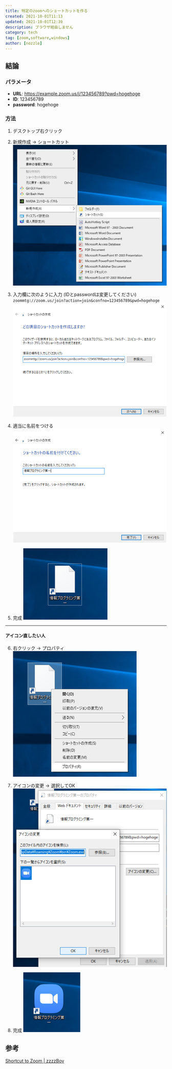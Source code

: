 ```yaml
---
title: 特定のzoomへのショートカットを作る
created: 2021-10-01T11:13
updated: 2021-10-01T12:39
description: ブラウザ経由しません
category: tech
tag: [zoom,software,windows]
author: [nozzle]
---
```


## 結論
### パラメータ
* **URL**: https://example.zoom.us/j/123456789?pwd=hogehoge  
* **ID**: 123456789  
* **password**: hogehoge  

### 方法

1. デスクトップ右クリック 
2. 新規作成 -> ショートカット
![](create_shortcut_file.png)  


3. 入力欄に次のように入力 (IDとpasswordは変更してください)  
    `zoommtg://zoom.us/join?action=join&confno=123456789&pwd=hogehoge`  
![](input.png)  



4. 適当に名前をつける
![](name.png)  

5. 完成
![](empty_icon.png)

---

#### アイコン直したい人  

6. 右クリック -> プロパティ  
![](property.png)  

7. アイコンの変更 -> 選択してOK
![](icon.png)  

8. 完成
![](complete.png)

## 参考
[Shortcut to Zoom | zzzzBov](https://zzzzbov.com/blag/shortcut-to-zoom)

